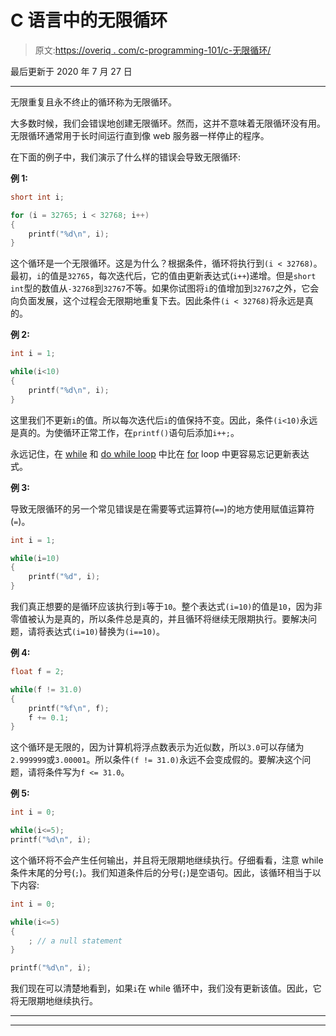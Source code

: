 # C 语言中的无限循环

> 原文:[https://overiq . com/c-programming-101/c-无限循环/](https://overiq.com/c-programming-101/the-infinite-loop-in-c/)

最后更新于 2020 年 7 月 27 日

* * *

无限重复且永不终止的循环称为无限循环。

大多数时候，我们会错误地创建无限循环。然而，这并不意味着无限循环没有用。无限循环通常用于长时间运行直到像 web 服务器一样停止的程序。

在下面的例子中，我们演示了什么样的错误会导致无限循环:

**例 1:**

```c
short int i;

for (i = 32765; i < 32768; i++) 
{
    printf("%d\n", i);
}

```

这个循环是一个无限循环。这是为什么？根据条件，循环将执行到`(i < 32768)`。最初，`i`的值是`32765`，每次迭代后，它的值由更新表达式(`i++`)递增。但是`short int`型的数值从`-32768`到`32767`不等。如果你试图将`i`的值增加到`32767`之外，它会向负面发展，这个过程会无限期地重复下去。因此条件`(i < 32768)`将永远是真的。

**例 2:**

```c
int i = 1;

while(i<10)
{
    printf("%d\n", i); 
}

```

这里我们不更新`i`的值。所以每次迭代后`i`的值保持不变。因此，条件`(i<10)`永远是真的。为使循环正常工作，在`printf()`语句后添加`i++;`。

永远记住，在 [while](/c-programming-101/the-do-while-loop-in-c/) 和 [do while loop](/c-programming-101/the-do-while-loop-in-c/) 中比在 [for](/c-programming-101/the-for-loop-in-c/) loop 中更容易忘记更新表达式。

**例 3:**

导致无限循环的另一个常见错误是在需要等式运算符(`==`)的地方使用赋值运算符(`=`)。

```c
int i = 1;

while(i=10)
{
    printf("%d", i);
}

```

我们真正想要的是循环应该执行到`i`等于`10`。整个表达式`(i=10)`的值是`10`，因为非零值被认为是真的，所以条件总是真的，并且循环将继续无限期执行。要解决问题，请将表达式`(i=10)`替换为`(i==10)`。

**例 4:**

```c
float f = 2;

while(f != 31.0)
{
    printf("%f\n", f);
    f += 0.1;
}

```

这个循环是无限的，因为计算机将浮点数表示为近似数，所以`3.0`可以存储为`2.999999`或`3.00001`。所以条件`(f != 31.0)`永远不会变成假的。要解决这个问题，请将条件写为`f <= 31.0`。

**例 5:**

```c
int i = 0;

while(i<=5);
printf("%d\n", i);

```

这个循环将不会产生任何输出，并且将无限期地继续执行。仔细看看，注意 while 条件末尾的分号(`;`)。我们知道条件后的分号(`;`)是空语句。因此，该循环相当于以下内容:

```c
int i = 0;

while(i<=5)
{
    ; // a null statement
}

printf("%d\n", i);

```

我们现在可以清楚地看到，如果`i`在 while 循环中，我们没有更新该值。因此，它将无限期地继续执行。

* * *

* * *